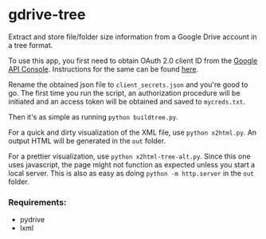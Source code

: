 # gdrive-tree

Extract and store file/folder size information from a Google Drive account in a tree format.

To use this app, you first need to obtain OAuth 2.0 client ID from the [Google API Console][apiconsole].
Instructions for the same can be found [here][oauth2].

Rename the obtained json file to `client_secrets.json` and you're good to go. The first time you run the script, an authorization procedure will be initiated and an access token will be obtained and saved to `mycreds.txt`.

Then it's as simple as running `python buildtree.py`.

For a quick and dirty visualization of the XML file, use `python x2html.py`. An output HTML will be generated in the `out` folder.

For a prettier visualization, use `python x2html-tree-alt.py`. Since this one uses javascript, the page might not function as expected unless you start a local server. This is also as easy as doing `python -m http.server` in the `out` folder.


### Requirements:
 - pydrive
 - lxml

[apiconsole]: <https://console.developers.google.com/>
[oauth2]: <https://developers.google.com/identity/protocols/oauth2>